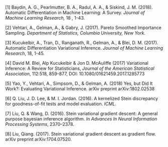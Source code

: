 [1] Baydin, A. G., Pearlmutter, B. A., Radul, A. A., & Siskind, J. M. (2018). Automatic Differentiation in Machine Learning: A Survey. *Journal of Machine Learning Research,* 18 , 1-43.

[2] Vehtari, A., Gelman, A., & Gabry, J. (2017). Pareto Smoothed Importance Sampling. *Department of Statistics, Columbia University, New York.*

[3] Kucukelbir, A., Tran, D., Ranganath, R., Gelman, A., & Blei, D. M. (2017). Automatic Differentiation Variational Inference. *Journal of Machine Learning Research*, 18, 1-45.

[4] David M. Blei, Alp Kucukelbir & Jon D. McAuliffe (2017) Variational Inference: A Review for Statisticians, *Journal of the American Statistical Association*, 112:518, 859-877, DOI: 10.1080/01621459.2017.1285773

[5] Yao, Y., Vehtari, A., Simpsom, D., & Gelman, A. (2018) Yes, but Did It Work?: Evaluating Variational Inference. arXiv preprint arXiv:1802.02538

[6] Q. Liu, J. D. Lee, & M. I. Jordan. (2016). A kernelized Stein discrepancy for goodness-of-fit tests and
model evaluation. *ICML*.

[7] Liu, Q. & Wang, D. (2016). Stein variational gradient descent: A general purpose bayesian inference algorithm. *In Advances In Neural Information Processing Systems*, 2370–2378.

[8] Liu, Qiang. (2017). Stein variational gradient descent as gradient flow. arXiv preprint arXiv:1704.07520.

